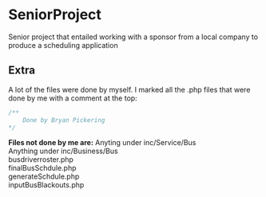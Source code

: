 # SeniorProject
Senior project that entailed working with a sponsor from a local company to produce a scheduling application

## Extra
A lot of the files were done by myself. I marked all the .php files that were done by me with a comment at the top:

```php
/**
	Done by Bryan Pickering
*/
```

**Files not done by me are:** 
Anyting under inc/Service/Bus  
Anything under inc/Business/Bus  
busdriverroster.php  
finalBusSchdule.php  
generateSchdule.php  
inputBusBlackouts.php
